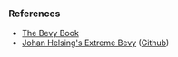 ### References
- [The Bevy Book](https://bevyengine.org/learn/book/introduction/)
- [Johan Helsing's Extreme Bevy](https://johanhelsing.studio/posts/extreme-bevy) ([Github](https://github.com/johanhelsing/extreme_bevy))
